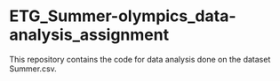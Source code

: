 # ETG_Summer-olympics_data-analysis_assignment
This repository contains the code for data analysis done on the dataset Summer.csv.
